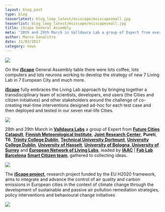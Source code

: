 ```yaml
---
layout: blog_post
type: blog
teaserlatest: blog_loop_latest/msiscape/msiscapesmall.jpg
teaserlist: blog_loop_latest/msiscape/msiscapesmall.jpg
title: iScape General Assembly
meta: "28th and 29th March in Valldaura Lab a group of Expert from every part of europe leaded by IAAC | Fab Lab Barcelona Smart Citizen team, gathered to collecting ideas for develop the strategy of new iScape project."
author: Marco Sanalitro
date: 31/03/2017 
category: news
---
```


<img src= "http://www.fablabbcn.org/img/blog/blog_loop_latest/msiscape/msiscape1.jpg" align="middle"> 
<br>

On the <strong><a href="https://www.iscapeproject.eu/">iScape</a></strong> General Assembly table there were lots coffee, lots computers and lots neurons working to develop the strategy of new 7 Living Lab in 7 European City and much more.<br>

<strong><a href="https://www.iscapeproject.eu/">iScape</a></strong> fully embraces the Living Lab approach by bringing together a transdisciplinary team of scientists, developers, end users (the Cities and citizen initiatives) and other stakeholders around the challenge of co-creating real-time interventions designed ad-hoc for each test case and then deployed and tested in our seven real-life Cities.<br>

<img src= "http://www.fablabbcn.org/img/blog/blog_loop_latest/msiscape/msiscape2.jpg" align="middle"> 
<br>

<p>28th and 29th March in <strong><a href="http://valldaura.net/">Valldaura Labs</a></strong> a group of Expert from <strong><a href="http://futurecities.catapult.org.uk/">Future Cities Catapult</a></strong>, <strong><a href="http://en.ilmatieteenlaitos.fi/">Finnish Meteorological Institute</a></strong>, <strong><a href="https://ec.europa.eu/jrc/en">Joint Research Center</a></strong>, <strong>Pureti</strong>, <strong>T6</strong>, <strong><a href="https://www.tcd.ie/">Trinity College Dublin</a></strong>, <strong><a href="http://www.tu-dortmund.de/uni/en/Home/">Technical University Dortmunt</a></strong>, <strong><a href="http://www.ucd.ie/">University College Dublin</a></strong>, <strong><a href="http://www.uhasselt.be/en">University of Hasselt</a></strong>, <strong><a href="http://www.unibo.it/en/homepage">University of Bologna</a></strong>,<strong><a href="https://www.surrey.ac.uk/"> University of Surrey</a></strong> and <strong><a href="http://www.openlivinglabs.eu/">European Network of Living Labs</a></strong>, leaded by <strong><a href="https://iaac.net/">IAAC</a></strong> | <strong><a href="https://fablabbcn.org/index.html">Fab Lab Barcelona</a></strong> <strong><a href="https://smartcitizen.me/">Smart Citizen team</a></strong>, gathered to collecting ideas.<br></p>

<img src= "http://www.fablabbcn.org/img/blog/blog_loop_latest/msiscape/msiscape3.jpg" align="middle"> 
<br>

The <strong><a href="https://www.iscapeproject.eu/">iScape project</a></strong>, research project funded by the EU H2020 framework, aims to integrate and advance the control of air quality and carbon emissions in European cities in the context of climate change through the development of sustainable and passive air pollution remediation strategies, policy interventions and behavioural change initiatives<br>

<img src= "http://www.fablabbcn.org/img/blog/blog_loop_latest/msiscape/msiscape4.jpg" align="middle"> 
<br>





